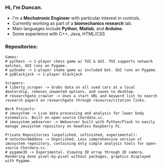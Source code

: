 ### Hi, I’m Duncan.
- I'm a **Mechatronic Engineer** with particular interest in controls.
- Currently working as part of a **biomechanics research** lab.
- Main languages include **Python**, **Matlab**, and **Arduino**.
- Some experience with C++, Java, HTML/CSS

### Repositories:
```
Games:
# pyChess -> 2-player chess game w/ TUI & GUI. TUI supports network matches, GUI runs on Pygame.
# pySnake -> 1-player snake game w/ included bot. GUI runs on Pygame.
# pyBlackjack -> 1-player blackjack 
```
```
Scrapers:
# liberty_scraper -> Grabs data on all used cars at a local dealership, removes unwanted options, and saves to desktop.
# researchgate_crawler -> Uses a start URL and keyword list to search research papers on researchgate through resource/citation links.
```
```
Work Projects:
# imusystem -> Live data processing and analysis for lower body kinematics. Built on open-source Chordata.cc.
# imusystem_webserver -> Webserver built with Python/Flask to easily manage imusystem repository on headless Raspberry Pi.
```
```
Private Repositories (unpolished, unfinished, experimental):
# notochordAddons -> Unpolished. Less comprehensive version of imusystem repository, containing only simple analysis tools for open-source Chordata.cc.
# pygame3D -> Experimental. Viewing 3D array through 2D camera. Rendering done pixel-by-pixel without packages, graphics displayed with Pygame.
```

<!---
duncan006/duncan006 is a ✨ special ✨ repository because its `README.md` (this file) appears on your GitHub profile.
You can click the Preview link to take a look at your changes.
--->
